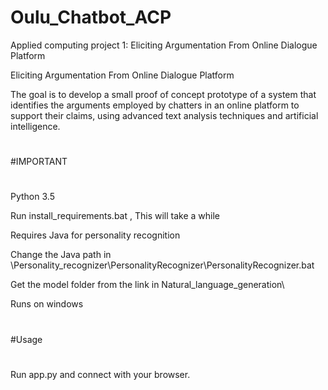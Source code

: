 # Oulu_Chatbot_ACP
Applied computing project 1: Eliciting Argumentation From Online Dialogue Platform

Eliciting Argumentation From Online Dialogue Platform

The goal is to develop a small proof of concept prototype of a system that identifies the arguments employed by chatters in an online platform to support their claims, using advanced text analysis techniques and artificial intelligence.

#
#IMPORTANT
#
Python 3.5

Run install_requirements.bat , This will take a while

Requires Java for personality recognition

Change the Java path in \Personality_recognizer\PersonalityRecognizer\PersonalityRecognizer.bat

Get the model folder from the link in Natural_language_generation\

Runs on windows


#
#Usage
#

Run app.py and connect with your browser.